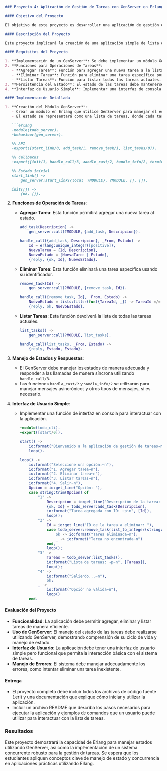 ```markdown
### Proyecto 4: Aplicación de Gestión de Tareas con GenServer en Erlang

#### Objetivo del Proyecto

El objetivo de este proyecto es desarrollar una aplicación de gestión de tareas utilizando Erlang. La aplicación permitirá agregar, eliminar y listar tareas utilizando un proceso GenServer para manejar el estado de las tareas de manera concurrente y robusta.

#### Descripción del Proyecto

Este proyecto implicará la creación de una aplicación simple de lista de tareas (Todo List) donde las tareas pueden ser agregadas, eliminadas y listadas. La aplicación utilizará un módulo GenServer para gestionar el estado de las tareas, demostrando cómo manejar el estado y la comunicación en una aplicación concurrente en Erlang.

#### Requisitos del Proyecto

1. **Implementación de un GenServer**: Se debe implementar un módulo GenServer que maneje las operaciones de agregar, eliminar y listar tareas.
2. **Funciones para Operaciones de Tareas**:
   - **Agregar Tarea**: Función para agregar una nueva tarea a la lista.
   - **Eliminar Tarea**: Función para eliminar una tarea específica por su identificador.
   - **Listar Tareas**: Función para listar todas las tareas actuales.
3. **Persistencia del Estado**: El estado de las tareas debe mantenerse a través de las operaciones utilizando las características del GenServer.
4. **Interfaz de Usuario Simple**: Implementar una interfaz de consola simple para interactuar con la lista de tareas, permitiendo a los usuarios agregar, eliminar y listar tareas.

#### Implementación Detallada

1. **Creación del Módulo GenServer**:
   - Crear un módulo en Erlang que utilice GenServer para manejar el estado de la lista de tareas.
   - El estado se representará como una lista de tareas, donde cada tarea es una tupla `{Id, Descripcion}`.

   ```erlang
   -module(todo_server).
   -behaviour(gen_server).

   %% API
   -export([start_link/0, add_task/1, remove_task/1, list_tasks/0]).

   %% Callbacks
   -export([init/1, handle_call/3, handle_cast/2, handle_info/2, terminate/2, code_change/3]).

   %% Estado inicial
   start_link() ->
       gen_server:start_link({local, ?MODULE}, ?MODULE, [], []).

   init([]) ->
       {ok, []}.
   ```

2. **Funciones de Operación de Tareas**:
   - **Agregar Tarea**: Esta función permitirá agregar una nueva tarea al estado.
     ```erlang
     add_task(Descripcion) ->
         gen_server:call(?MODULE, {add_task, Descripcion}).

     handle_call({add_task, Descripcion}, _From, Estado) ->
         Id = erlang:unique_integer([positive]),
         NuevaTarea = {Id, Descripcion},
         NuevoEstado = [NuevaTarea | Estado],
         {reply, {ok, Id}, NuevoEstado}.
     ```

   - **Eliminar Tarea**: Esta función eliminará una tarea específica usando su identificador.
     ```erlang
     remove_task(Id) ->
         gen_server:call(?MODULE, {remove_task, Id}).

     handle_call({remove_task, Id}, _From, Estado) ->
         NuevoEstado = lists:filter(fun({TareaId, _}) -> TareaId =/= Id end, Estado),
         {reply, ok, NuevoEstado}.
     ```

   - **Listar Tareas**: Esta función devolverá la lista de todas las tareas actuales.
     ```erlang
     list_tasks() ->
         gen_server:call(?MODULE, list_tasks).

     handle_call(list_tasks, _From, Estado) ->
         {reply, Estado, Estado}.
     ```

3. **Manejo de Estados y Respuestas**:
   - El GenServer debe manejar los estados de manera adecuada y responder a las llamadas de manera síncrona utilizando `handle_call/3`.
   - Las funciones `handle_cast/2` y `handle_info/2` se utilizarán para manejar mensajes asincrónicos y otros tipos de mensajes, si es necesario.

4. **Interfaz de Usuario Simple**:
   - Implementar una función de interfaz en consola para interactuar con la aplicación.
     ```erlang
     -module(todo_cli).
     -export([start/0]).

     start() ->
         io:format("Bienvenido a la aplicación de gestión de tareas~n"),
         loop().

     loop() ->
         io:format("Seleccione una opción:~n"),
         io:format("1. Agregar tarea~n"),
         io:format("2. Eliminar tarea~n"),
         io:format("3. Listar tareas~n"),
         io:format("4. Salir~n"),
         Opcion = io:get_line("Opción: "),
         case string:trim(Opcion) of
             "1" ->
                 Descripcion = io:get_line("Descripción de la tarea: "),
                 {ok, Id} = todo_server:add_task(Descripcion),
                 io:format("Tarea agregada con ID: ~p~n", [Id]),
                 loop();
             "2" ->
                 Id = io:get_line("ID de la tarea a eliminar: "),
                 case todo_server:remove_task(list_to_integer(string:trim(Id))) of
                     ok -> io:format("Tarea eliminada~n");
                     _ -> io:format("Tarea no encontrada~n")
                 end,
                 loop();
             "3" ->
                 Tareas = todo_server:list_tasks(),
                 io:format("Lista de tareas: ~p~n", [Tareas]),
                 loop();
             "4" ->
                 io:format("Saliendo...~n"),
                 ok;
             _ ->
                 io:format("Opción no válida~n"),
                 loop()
         end.
     ```

#### Evaluación del Proyecto

- **Funcionalidad**: La aplicación debe permitir agregar, eliminar y listar tareas de manera eficiente.
- **Uso de GenServer**: El manejo del estado de las tareas debe realizarse utilizando GenServer, demostrando comprensión de su ciclo de vida y manejo de estado.
- **Interfaz de Usuario**: La aplicación debe tener una interfaz de usuario simple pero funcional que permita la interacción básica con el sistema de tareas.
- **Manejo de Errores**: El sistema debe manejar adecuadamente los errores, como intentar eliminar una tarea inexistente.

#### Entrega

- El proyecto completo debe incluir todos los archivos de código fuente (.erl) y una documentación que explique cómo iniciar y utilizar la aplicación.
- Incluir un archivo README que describa los pasos necesarios para ejecutar la aplicación y ejemplos de comandos que un usuario puede utilizar para interactuar con la lista de tareas.

### Resultados

Este proyecto demostrará la capacidad de Erlang para manejar estados utilizando GenServer, así como la implementación de un sistema concurrente robusto para la gestión de tareas. Se espera que los estudiantes apliquen conceptos clave de manejo de estado y concurrencia en aplicaciones prácticas utilizando Erlang.
```
